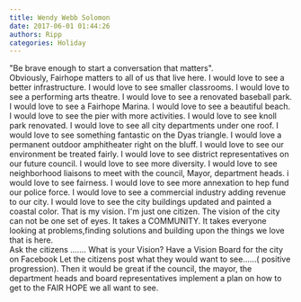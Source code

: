 ```yaml
---
title: Wendy Webb Solomon
date: 2017-06-01 01:44:26
authors: Ripp
categories: Holiday
---
```


 "Be brave enough to start a conversation that matters".  
Obviously, Fairhope matters to all of us that live here. 
I would love to see a better infrastructure.
 I would love to see smaller classrooms. 
I would love to see a performing arts theatre.
 I would love to see a renovated baseball park. 
I would love to see a Fairhope Marina. 
I would love to see a beautiful beach.
 I would love to see the pier with more activities. I would love to see knoll park renovated.
I would love to see all city departments under one roof. 
I would love to see something fantastic on the Dyas triangle. 
I would love a permanent outdoor amphitheater right on the bluff. 
I would love to see our environment be treated fairly. 
I would love to see district representatives on our future council. 
I would love to see more diversity. 
I would love to see neighborhood liaisons to meet with the council, Mayor, department heads. 
i would love to see fairness.
I would love to see more annexation to hep fund our police force.
I would love to see a commercial industry adding revenue to our city. 
I would love to see the city buildings updated and painted a coastal color. 
That is my vision. I'm just one citizen.  The vision of the city can not be one set of eyes. It takes a COMMUNITY. It takes everyone looking at problems,finding solutions and building upon the things we love that is here.  
Ask the citizens ....... What is your Vision? 
Have a Vision Board for the city on Facebook 
Let the citizens  post what they would want to see......( positive progression). 
 Then it would be great if the council, the mayor, the department heads and board representatives implement a plan on how to get to the FAIR  HOPE we all want to see.